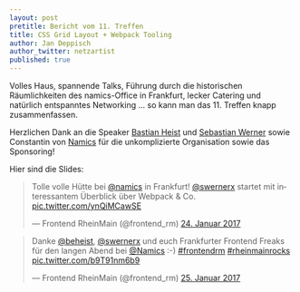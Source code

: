 ```yaml
---
layout: post
pretitle: Bericht vom 11. Treffen
title: CSS Grid Layout + Webpack Tooling
author: Jan Deppisch
author_twitter: netzartist
published: true
---
```


Volles Haus, spannende Talks, Führung durch die historischen Räumlichkeiten des namics-Office in Frankfurt, lecker Catering und natürlich entspanntes Networking ... so kann man das 11. Treffen knapp zusammenfassen.

Herzlichen Dank an die Speaker [Bastian Heist](https://sandstorm.de/) und [Sebastian Werner](https://www.sebastian-software.de/) sowie Constantin von [Namics](https://www.namics.com/) für die unkomplizierte Organisation sowie das Sponsoring!

Hier sind die Slides:

<script async class="speakerdeck-embed" data-id="d62eccd0c0714dd9955a31480ef6f3f9" data-ratio="1.77777777777778" src="//speakerdeck.com/assets/embed.js"></script>

<script async class="speakerdeck-embed" data-id="cef63309ac8d45b0b315d27256f58a7c" data-ratio="1.33333333333333" src="//speakerdeck.com/assets/embed.js"></script>

<blockquote class="twitter-tweet" data-lang="de"><p lang="de" dir="ltr">Tolle volle Hütte bei <a href="https://twitter.com/Namics">@namics</a> in Frankfurt! <a href="https://twitter.com/swernerx">@swernerx</a> startet mit interessantem Überblick über Webpack &amp; Co. <a href="https://t.co/ynQiMCawSE">pic.twitter.com/ynQiMCawSE</a></p>&mdash; Frontend RheinMain (@frontend_rm) <a href="https://twitter.com/frontend_rm/status/823970042954088449">24. Januar 2017</a></blockquote>

<blockquote class="twitter-tweet" data-lang="de"><p lang="de" dir="ltr">Danke <a href="https://twitter.com/beheist">@beheist</a>, <a href="https://twitter.com/swernerx">@swernerx</a>  und euch Frankfurter Frontend Freaks für den langen Abend bei <a href="https://twitter.com/Namics">@Namics</a> :-) <a href="https://twitter.com/hashtag/frontendrm?src=hash">#frontendrm</a> <a href="https://twitter.com/hashtag/rheinmainrocks?src=hash">#rheinmainrocks</a> <a href="https://t.co/b9T91nm6b9">pic.twitter.com/b9T91nm6b9</a></p>&mdash; Frontend RheinMain (@frontend_rm) <a href="https://twitter.com/frontend_rm/status/824209947722469376">25. Januar 2017</a></blockquote>
<script async src="//platform.twitter.com/widgets.js" charset="utf-8"></script>

